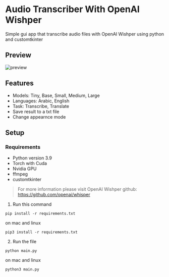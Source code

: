 # **Audio Transcriber With OpenAI Wishper**
	
Simple gui app that transcribe audio files with OpenAI Wishper using python and customtkinter


## Preview
![preview](https://user-images.githubusercontent.com/63475761/224495737-d7dd2398-b732-4751-bd4f-60e5c5fbefc1.png)

## Features
* Models: Tiny, Base, Small, Medium, Large
* Languages: Arabic, English
* Task: Transcribe, Translate
* Save result to a txt file
* Change appearnce mode

## Setup

### Requirements
* Python version 3.9
* Torch with Cuda
* Nvidia GPU
* ffmpeg
* customtkinter 

> For more information please visit OpenAI Wishper github: https://github.com/openai/whisper

1. Run this command
```
pip install -r requirements.txt
```
on mac and linux
```
pip3 install -r requirements.txt
```

2. Run the file

```
python main.py 
```
on mac and linux
```
python3 main.py
